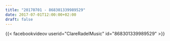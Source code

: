 ```yaml
---
title: "20170701 - 868301339989529"
date: 2017-07-01T12:00:00+02:00
draft: false
---
```


{{< facebookvideov userid="ClareRadelMusic" id="868301339989529" >}}